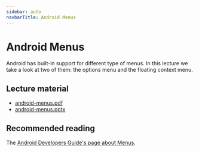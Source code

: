```yaml
---
sidebar: auto
navbarTitle: Android Menus
---
```


# Android Menus
Android has built-in support for different type of menus. In this lecture we take a look at two of them: the options menu and the floating context menu.

## Lecture material
* [android-menus.pdf](android-menus.pdf)
* [android-menus.pptx](android-menus.pptx)

## Recommended reading
The [Android Developers Guide's page about Menus](https://developer.android.com/guide/topics/ui/menus).